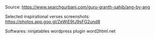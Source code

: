 Source:
https://www.searchgurbani.com/guru-granth-sahib/ang-by-ang

Selected inspirational verses screenshots: https://photos.app.goo.gl/ZeWjE9tJ9sFG2und8

Softwares:
ninjatables wordpress plugin
word2html.net

